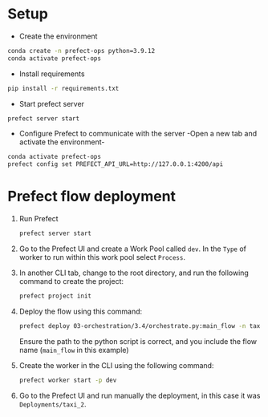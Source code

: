# Setup

* Create the environment

```bash
conda create -n prefect-ops python=3.9.12
conda activate prefect-ops
```

* Install requirements

```bash
pip install -r requirements.txt
```

* Start prefect server

```bash
prefect server start
```

* Configure Prefect to communicate with the server -Open a new tab and activate the environment-

```bash
conda activate prefect-ops
prefect config set PREFECT_API_URL=http://127.0.0.1:4200/api
```

# Prefect flow deployment

1. Run Prefect

    ```bash
    prefect server start
    ````

2. Go to the Prefect UI and create a Work Pool called `dev`. In the `Type` of worker to run within this work pool select `Process`.
3. In another CLI tab, change to the root directory, and run the following command to create the project:

    ```bash
    prefect project init
    ````

3. Deploy the flow using this command:

    ```bash
    prefect deploy 03-orchestration/3.4/orchestrate.py:main_flow -n taxi -p dev
    ```

    Ensure the path to the python script is correct, and you include the flow name (`main_flow` in this example)
4. Create the worker in the CLI using the following command:

    ```bash
    prefect worker start -p dev 
    ```

5. Go to the Prefect UI and run manually the deployment, in this case it was `Deployments/taxi_2`.
